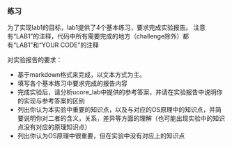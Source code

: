 ### 练习
为了实现lab1的目标，lab1提供了4个基本练习，要求完成实验报告。
注意有“LAB1”的注释，代码中所有需要完成的地方（challenge除外）都有“LAB1”和“YOUR CODE”的注释

对实验报告的要求：
 - 基于markdown格式来完成，以文本方式为主。
 - 填写各个基本练习中要求完成的报告内容
 - 完成实验后，请分析ucore_lab中提供的参考答案，并请在实验报告中说明你的实现与参考答案的区别
 - 列出你认为本实验中重要的知识点，以及与对应的OS原理中的知识点，并简要说明你对二者的含义，关系，差异等方面的理解（也可能出现实验中的知识点没有对应的原理知识点）
 - 列出你认为OS原理中很重要，但在实验中没有对应上的知识点
